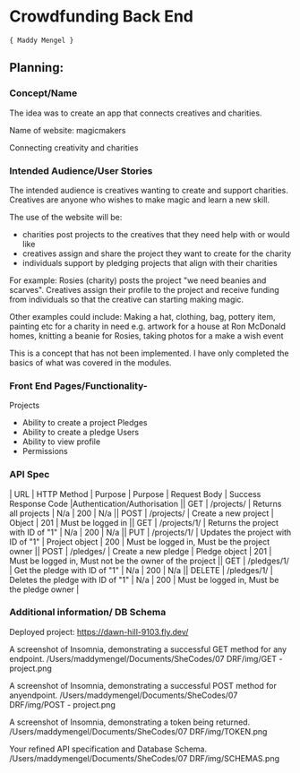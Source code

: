 # Crowdfunding Back End
    { Maddy Mengel }

## Planning:
### Concept/Name
The idea was to create an app that connects creatives and charities.

Name of website: magicmakers

Connecting creativity and charities

### Intended Audience/User Stories
The intended audience is creatives wanting to create and support charities. Creatives are anyone who wishes to make magic and learn a new skill. 

The use of the website will be:
- charities post projects to the creatives that they need help with or would like
- creatives assign and share the project they want to create for the charity
- individuals support by pledging projects that align with their charities

For example:
Rosies (charity) posts the project "we need beanies and scarves". Creatives assign their profile to the project and receive funding from individuals so that the creative can starting making magic. 

Other examples could include:
Making a hat, clothing, bag, pottery item, painting etc for a charity in need e.g. artwork for a house at Ron McDonald homes, knitting a beanie for Rosies, taking photos for a make a wish event 

This is a concept that has not been implemented. I have only completed the basics of what was covered in the modules. 

### Front End Pages/Functionality- 
Projects    
- Ability to create a project
Pledges
- Ability to create a pledge
Users
- Ability to view profile
- Permissions 

### API Spec
| URL | HTTP Method | Purpose | Purpose | Request Body | Success Response Code |Authentication/Authorisation || GET | /projects/ | Returns all projects | N/a | 200 | N/a || POST | /projects/ | Create a new project | Object | 201 | Must be logged in || GET | /projects/1/ | Returns the project with ID of "1" | N/a | 200 | N/a || PUT | /projects/1/ | Updates the project with ID of "1" | Project object | 200 | Must be logged in, Must be the project owner || POST | /pledges/ | Create a new pledge | Pledge object | 201 | Must be logged in, Must not be the owner of the project || GET | /pledges/1/ | Get the pledge with ID of "1" | N/a | 200 | N/a || DELETE | /pledges/1/ | Deletes the pledge with ID of "1" | N/a | 200 | Must be logged in, Must be the pledge owner |


### Additional information/ DB Schema

Deployed project: https://dawn-hill-9103.fly.dev/


A screenshot of Insomnia, demonstrating a successful GET method for any endpoint.
/Users/maddymengel/Documents/SheCodes/07 DRF/img/GET - project.png


A screenshot of Insomnia, demonstrating a successful POST method for anyendpoint.
/Users/maddymengel/Documents/SheCodes/07 DRF/img/POST - project.png


A screenshot of Insomnia, demonstrating a token being returned.
/Users/maddymengel/Documents/SheCodes/07 DRF/img/TOKEN.png 


Your refined API specification and Database Schema.
/Users/maddymengel/Documents/SheCodes/07 DRF/img/SCHEMAS.png